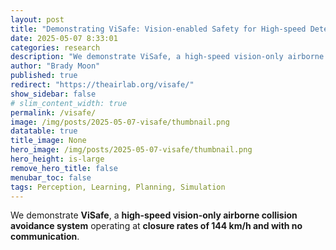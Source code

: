 ```yaml
---
layout: post
title: "Demonstrating ViSafe: Vision-enabled Safety for High-speed Detect and Avoid"
date: 2025-05-07 8:33:01
categories: research
description: "We demonstrate ViSafe, a high-speed vision-only airborne collision avoidance system operating at <b>closure rates of 144 km/h and with no communication."
author: "Brady Moon"
published: true
redirect: "https://theairlab.org/visafe/"
show_sidebar: false
# slim_content_width: true
permalink: /visafe/
image: /img/posts/2025-05-07-visafe/thumbnail.png
datatable: true
title_image: None
hero_image: /img/posts/2025-05-07-visafe/thumbnail.png
hero_height: is-large
remove_hero_title: false
menubar_toc: false
tags: Perception, Learning, Planning, Simulation
---
```


We demonstrate <b>ViSafe</b>, a <b>high-speed vision-only airborne collision avoidance system</b> operating at <b>closure rates of 144 km/h and with no communication</b>.
